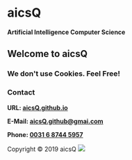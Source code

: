 <link rel="shortcut icon" type="image/x-icon" href="https://aicsq.github.io/aicsQ 32.png">

# aicsQ

**Artificial Intelligence Computer Science**

## Welcome to aicsQ

### We don't use Cookies. Feel Free!

### Contact

**URL: [aicsQ.github.io](https://aicsq.github.io)**

**E-Mail: [aicsQ.github@gmai.com](https://aicsq.github@gmai.com)**

**Phone: [0031 6 8744 5957](tel:0031687445957)**

Copyright © 2019 aicsQ <img src="https://aicsq.github.io/aicsQ 50.png">
